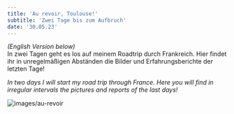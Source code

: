 ```yaml
---
title: 'Au revoir, Toulouse!'
subtitle: 'Zwei Tage bis zum Aufbruch'
date: '30.05.23'
---
```


_(English Version below)_
<br />
In zwei Tagen geht es los auf meinem Roadtrip durch Frankreich. Hier findet ihr in unregelmäßigen Abständen die Bilder und Erfahrungsberichte der letzten Tage!

_In two days I will start my road trip through France. Here you will find in irregular intervals the pictures and reports of the last days!_

![images/au-revoir](/images/painter-toulouse.JPG)
